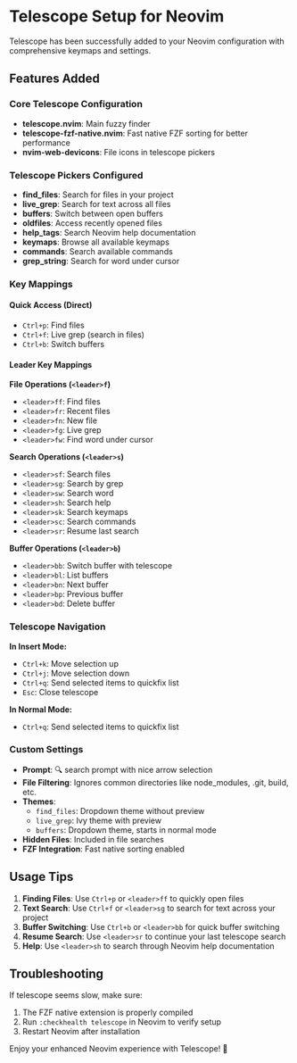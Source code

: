 # Telescope Setup for Neovim

Telescope has been successfully added to your Neovim configuration with comprehensive keymaps and settings.

## Features Added

### Core Telescope Configuration
- **telescope.nvim**: Main fuzzy finder
- **telescope-fzf-native.nvim**: Fast native FZF sorting for better performance
- **nvim-web-devicons**: File icons in telescope pickers

### Telescope Pickers Configured
- **find_files**: Search for files in your project
- **live_grep**: Search for text across all files
- **buffers**: Switch between open buffers
- **oldfiles**: Access recently opened files
- **help_tags**: Search Neovim help documentation
- **keymaps**: Browse all available keymaps
- **commands**: Search available commands
- **grep_string**: Search for word under cursor

### Key Mappings

#### Quick Access (Direct)
- `Ctrl+p`: Find files
- `Ctrl+f`: Live grep (search in files)
- `Ctrl+b`: Switch buffers

#### Leader Key Mappings

**File Operations (`<leader>f`)**
- `<leader>ff`: Find files
- `<leader>fr`: Recent files
- `<leader>fn`: New file
- `<leader>fg`: Live grep
- `<leader>fw`: Find word under cursor

**Search Operations (`<leader>s`)**
- `<leader>sf`: Search files
- `<leader>sg`: Search by grep
- `<leader>sw`: Search word
- `<leader>sh`: Search help
- `<leader>sk`: Search keymaps
- `<leader>sc`: Search commands
- `<leader>sr`: Resume last search

**Buffer Operations (`<leader>b`)**
- `<leader>bb`: Switch buffer with telescope
- `<leader>bl`: List buffers
- `<leader>bn`: Next buffer
- `<leader>bp`: Previous buffer
- `<leader>bd`: Delete buffer

### Telescope Navigation

**In Insert Mode:**
- `Ctrl+k`: Move selection up
- `Ctrl+j`: Move selection down
- `Ctrl+q`: Send selected items to quickfix list
- `Esc`: Close telescope

**In Normal Mode:**
- `Ctrl+q`: Send selected items to quickfix list

### Custom Settings
- **Prompt**: 🔍 search prompt with nice arrow selection
- **File Filtering**: Ignores common directories like node_modules, .git, build, etc.
- **Themes**: 
  - `find_files`: Dropdown theme without preview
  - `live_grep`: Ivy theme with preview
  - `buffers`: Dropdown theme, starts in normal mode
- **Hidden Files**: Included in file searches
- **FZF Integration**: Fast native sorting enabled

## Usage Tips

1. **Finding Files**: Use `Ctrl+p` or `<leader>ff` to quickly open files
2. **Text Search**: Use `Ctrl+f` or `<leader>sg` to search for text across your project
3. **Buffer Switching**: Use `Ctrl+b` or `<leader>bb` for quick buffer switching
4. **Resume Search**: Use `<leader>sr` to continue your last telescope search
5. **Help**: Use `<leader>sh` to search through Neovim help documentation

## Troubleshooting

If telescope seems slow, make sure:
1. The FZF native extension is properly compiled
2. Run `:checkhealth telescope` in Neovim to verify setup
3. Restart Neovim after installation

Enjoy your enhanced Neovim experience with Telescope! 🚀

